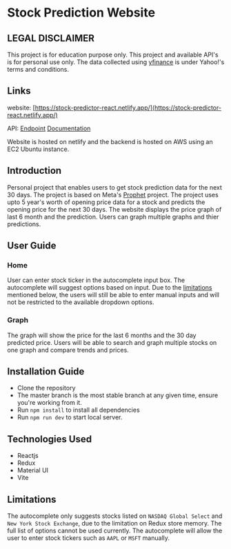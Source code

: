 # Stock Prediction Website

## LEGAL DISCLAIMER

This project is for education purpose only. This project and available API's is for personal use only. The data collected using [yfinance](https://pypi.org/project/yfinance/) is under Yahoo!'s terms and conditions.

## Links

website: [https://stock-predictor-react.netlify.app/](https://stock-predictor-react.netlify.app/)

API: [Endpoint](https://vasu-patel.me/predict) [Documentation](https://github.com/vasup86/stock-prediction-api)

Website is hosted on netlify and the backend is hosted on AWS using an EC2 Ubuntu instance.

## Introduction

Personal project that enables users to get stock prediction data for the next 30 days. The project is based on Meta's [Prophet](https://facebook.github.io/prophet/) project. The project uses upto 5 year's worth of opening price data for a stock and predicts the opening price for the next 30 days. The website displays the price graph of last 6 month and the prediction. Users can graph multiple graphs and thier predictions.

## User Guide

### Home

User can enter stock ticker in the autocomplete input box. The autocomplete will suggest options based on input. Due to the [limitations](#Limitations) mentioned below, the users will still be able to enter manual inputs and will not be restricted to the available dropdown options.

### Graph

The graph will show the price for the last 6 months and the 30 day predicted price. Users will be able to search and graph multiple stocks on one graph and compare trends and prices.

## Installation Guide

- Clone the repository
- The master branch is the most stable branch at any given time, ensure you're working from it.
- Run `npm install` to install all dependencies
- Run `npm run dev` to start local server.

## Technologies Used

- Reactjs
- Redux
- Material UI
- Vite

## Limitations

The autocomplete only suggests stocks listed on `NASDAQ Global Select` and `New York Stock Exchange`, due to the limitation on Redux store memory. The full list of options cannot be used currently. The autocomplete will allow the user to enter stock tickers such as `AAPL` or `MSFT` manually.
